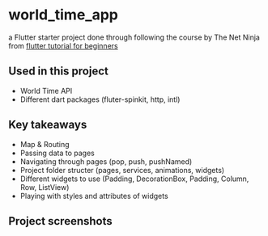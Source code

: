 # world_time_app

a Flutter starter project done through following the course by The Net Ninja from [flutter tutorial for beginners](https://www.youtube.com/playlist?list=PL4cUxeGkcC9jLYyp2Aoh6hcWuxFDX6PBJ "YouTube")

## Used in this project
* World Time API
* Different dart packages (fluter-spinkit, http, intl)

## Key takeaways
* Map & Routing
* Passing data to pages
* Navigating through pages (pop, push, pushNamed)
* Project folder structer (pages, services, animations, widgets)
* Different widgets to use (Padding, DecorationBox, Padding, Column, Row, ListView)
* Playing with styles and attributes of widgets

## Project screenshots
